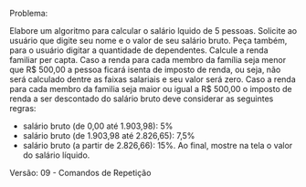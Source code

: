 Problema:

Elabore um algoritmo para calcular o salário lquido de 5 pessoas.
Solicite ao usuário que digite seu nome e o valor de seu salário bruto.
Peça também, para o usuário digitar a quantidade de dependentes. 
Calcule a renda familiar per capta. 
Caso a renda para cada membro da família seja menor que R$ 500,00 a pessoa ficará isenta de imposto de renda, ou seja, não será calculado dentre as faixas salariais e seu valor será zero. 
Caso a renda para cada membro da familia seja maior ou igual a R$ 500,00 o imposto de renda a ser descontado do salário bruto deve considerar as seguintes regras:
* salário bruto (de 0,00 até 1.903,98): 5%
* salário bruto (de 1.903,98 até 2.826,65): 7,5%
* salário bruto (a partir de 2.826,66): 15%.
Ao final, mostre na tela o valor do salário líquido.

Versão: 09 - Comandos de Repetição